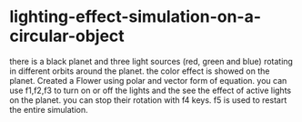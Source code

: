 # lighting-effect-simulation-on-a-circular-object
there is a black planet and three light sources (red, green and blue) rotating in different orbits around the planet. the color effect is showed on the planet.
Created a Flower using polar and vector form of equation.
you can use f1,f2,f3 to turn on or off the lights and the see the effect of active lights on the planet. you can stop their rotation with f4 keys. f5 is used to restart the entire simulation. 
